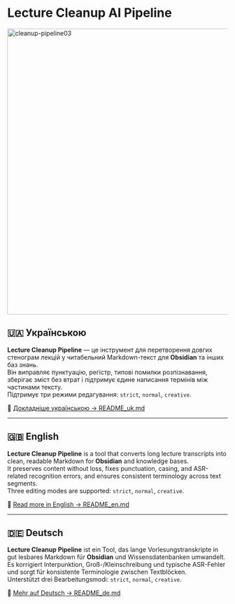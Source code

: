 # Lecture Cleanup AI Pipeline

<img width="1178" height="653" alt="cleanup-pipeline03" src="https://github.com/user-attachments/assets/bb4cc7b1-eba5-401e-9b50-be5a65bd235e" />

## 🇺🇦 Українською
**Lecture Cleanup Pipeline** — це інструмент для перетворення довгих стенограм лекцій у читабельний Markdown-текст для **Obsidian** та інших баз знань.  
Він виправляє пунктуацію, регістр, типові помилки розпізнавання, зберігає зміст без втрат і підтримує єдине написання термінів між частинами тексту.  
Підтримує три режими редагування: `strict`, `normal`, `creative`.

📘 [Докладніше українською → README_uk.md](./README_uk.md)

---

## 🇬🇧 English
**Lecture Cleanup Pipeline** is a tool that converts long lecture transcripts into clean, readable Markdown for **Obsidian** and knowledge bases.  
It preserves content without loss, fixes punctuation, casing, and ASR-related recognition errors, and ensures consistent terminology across text segments.  
Three editing modes are supported: `strict`, `normal`, `creative`.

📘 [Read more in English → README_en.md](./README_en.md)

---

## 🇩🇪 Deutsch
**Lecture Cleanup Pipeline** ist ein Tool, das lange Vorlesungstranskripte in gut lesbares Markdown für **Obsidian** und Wissensdatenbanken umwandelt.  
Es korrigiert Interpunktion, Groß-/Kleinschreibung und typische ASR-Fehler und sorgt für konsistente Terminologie zwischen Textblöcken.  
Unterstützt drei Bearbeitungsmodi: `strict`, `normal`, `creative`.

📘 [Mehr auf Deutsch → README_de.md](./README_de.md)

